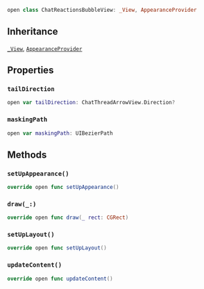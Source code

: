 
``` swift
open class ChatReactionsBubbleView: _View, AppearanceProvider 
```

## Inheritance

[`_View`](../../CommonViews/_View), [`AppearanceProvider`](../../Utils/AppearanceProvider)

## Properties

### `tailDirection`

``` swift
open var tailDirection: ChatThreadArrowView.Direction? 
```

### `maskingPath`

``` swift
open var maskingPath: UIBezierPath 
```

## Methods

### `setUpAppearance()`

``` swift
override open func setUpAppearance() 
```

### `draw(_:)`

``` swift
override open func draw(_ rect: CGRect) 
```

### `setUpLayout()`

``` swift
override open func setUpLayout() 
```

### `updateContent()`

``` swift
override open func updateContent() 
```
